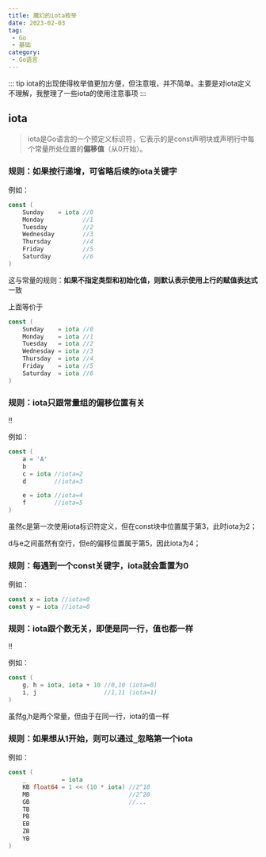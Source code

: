 ```yaml
---
title: 魔幻的iota枚举
date: 2023-02-03
tag:
 - Go
 - 基础
category:
 - Go语言
---
```


::: tip
iota的出现使得枚举值更加方便，但注意哦，并不简单。主要是对iota定义不理解，我整理了一些iota的使用注意事项
:::

<!-- more -->

## iota

> iota是Go语言的一个预定义标识符，它表示的是const声明块或声明行中每个常量所处位置的**偏移值**（从0开始）。

### 规则：如果按行递增，可省略后续的iota关键字

例如：

```go
const (
	Sunday    = iota //0
	Monday           //1
	Tuesday          //2
	Wednesday        //3
	Thursday         //4
	Friday           //5
	Saturday         //6
)
```

这与常量的规则：**如果不指定类型和初始化值，则默认表示使用上行的赋值表达式**一致

上面等价于

```go
const (
	Sunday    = iota //0
	Monday    = iota //1
	Tuesday   = iota //2
	Wednesday = iota //3
	Thursday  = iota //4
	Friday    = iota //5
	Saturday  = iota //6
)
```

### 规则：iota只跟常量组的偏移位置有关

:bangbang:

例如：

```go
const (
	a = 'A'
	b
	c = iota //iota=2
	d        //iota=3

	e = iota //iota=4
	f        //iota=5
)
```

虽然c是第一次使用iota标识符定义，但在const块中位置属于第3，此时iota为2；

d与e之间虽然有空行，但e的偏移位置属于第5，因此iota为4；

### 规则：每遇到一个const关键字，iota就会重置为0

例如：

```go
const x = iota //iota=0
const y = iota //iota=0
```

### 规则：iota跟个数无关，即便是同一行，值也都一样

:bangbang:

例如：

```go
const (
	g, h = iota, iota + 10 //0,10 (iota=0)
	i, j                   //1,11 (iota=1)
)
```

虽然g,h是两个常量，但由于在同一行，iota的值一样

### 规则：如果想从1开始，则可以通过`_`忽略第一个iota

例如：

```go
const (
	_          = iota
	KB float64 = 1 << (10 * iota) //2^10
	MB                            //2^20
	GB                            //...
	TB
	PB
	EB
	ZB
	YB
)
```
